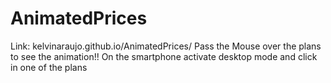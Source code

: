 # AnimatedPrices 
Link: kelvinaraujo.github.io/AnimatedPrices/
Pass the Mouse over the plans to see the animation!!
On the smartphone activate desktop mode and click in one of the plans

